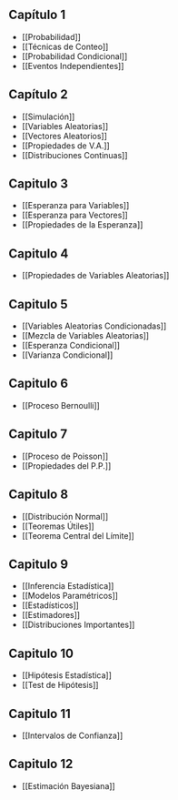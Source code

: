 ## Capítulo 1

- [[Probabilidad]]
- [[Técnicas de Conteo]]
- [[Probabilidad Condicional]]
- [[Eventos Independientes]]

## Capítulo 2

- [[Simulación]]
- [[Variables Aleatorias]]
- [[Vectores Aleatorios]]
- [[Propiedades de V.A.]]
- [[Distribuciones Continuas]]

## Capitulo 3

- [[Esperanza para Variables]]
- [[Esperanza para Vectores]]
- [[Propiedades de la Esperanza]]

## Capitulo 4

- [[Propiedades de Variables Aleatorias]]

## Capitulo 5

- [[Variables Aleatorias Condicionadas]]
- [[Mezcla de Variables Aleatorias]]
- [[Esperanza Condicional]]
- [[Varianza Condicional]]

## Capitulo 6

- [[Proceso Bernoulli]]

## Capitulo 7

- [[Proceso de Poisson]]
- [[Propiedades del P.P.]]

## Capitulo 8

- [[Distribución Normal]]
- [[Teoremas Útiles]]
- [[Teorema Central del Límite]]

## Capitulo 9

- [[Inferencia Estadística]]
- [[Modelos Paramétricos]]
- [[Estadísticos]]
- [[Estimadores]]
- [[Distribuciones Importantes]]

## Capitulo 10

- [[Hipótesis Estadística]]
- [[Test de Hipótesis]]

## Capitulo 11

- [[Intervalos de Confianza]]

## Capitulo 12

- [[Estimación Bayesiana]]

